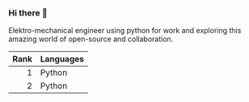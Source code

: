 ### Hi there 👋

Elektro-mechanical engineer using python for work and exploring this amazing world of open-source and collaboration. 


| Rank | Languages |
|-----:|-----------|
|     1| Python    |
|     2| Python    |



<!--
**b-w0ter/b-w0ter** is a ✨ _special_ ✨ repository because its `README.md` (this file) appears on your GitHub profile.

Here are some ideas to get you started:

- 🔭 I’m currently working on ...
- 🌱 I’m currently learning ...
- 👯 I’m looking to collaborate on ...
- 🤔 I’m looking for help with ...
- 💬 Ask me about ...
- 📫 How to reach me: ...
- 😄 Pronouns: ...
- ⚡ Fun fact: ...
-->

